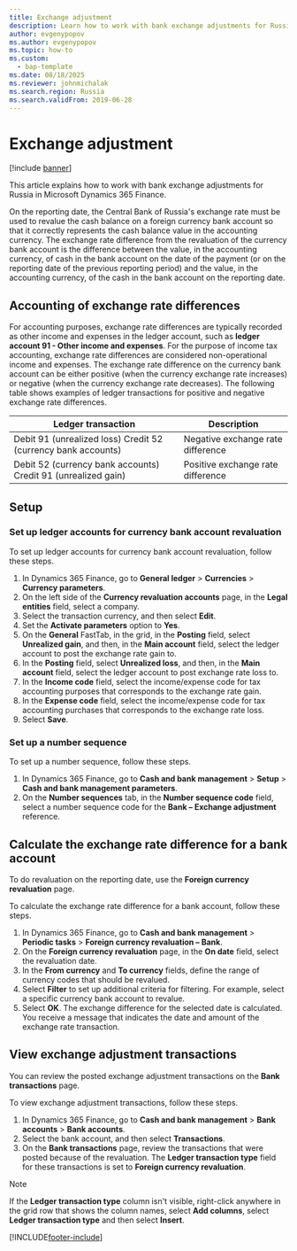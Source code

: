 ```yaml
---
title: Exchange adjustment
description: Learn how to work with bank exchange adjustments for Russia in Microsoft Dynamics 365 Finance.
author: evgenypopov
ms.author: evgenypopov
ms.topic: how-to
ms.custom: 
  - bap-template
ms.date: 08/18/2025
ms.reviewer: johnmichalak
ms.search.region: Russia
ms.search.validFrom: 2019-06-28
---
```


# Exchange adjustment

[!include [banner](../../includes/banner.md)]

This article explains how to work with bank exchange adjustments for Russia in Microsoft Dynamics 365 Finance.

On the reporting date, the Central Bank of Russia's exchange rate must be used to revalue the cash balance on a foreign currency bank account so that it correctly represents the cash balance value in the accounting currency. The exchange rate difference from the revaluation of the currency bank account is the difference between the value, in the accounting currency, of cash in the bank account on the date of the payment (or on the reporting date of the previous reporting period) and the value, in the accounting currency, of the cash in the bank account on the reporting date.

## Accounting of exchange rate differences

For accounting purposes, exchange rate differences are typically recorded as other income and expenses in the ledger account, such as **ledger account 91 - Other income and expenses**. For the purpose of income tax accounting, exchange rate differences are considered non-operational income and expenses.
The exchange rate difference on the currency bank account can be either positive (when the currency exchange rate increases) or negative (when the currency exchange rate decreases). The following table shows examples of ledger transactions for positive and negative exchange rate differences.

| Ledger transaction                                            | Description                       |
|---------------------------------------------------------------|-----------------------------------|
| Debit 91 (unrealized loss) Credit 52 (currency bank accounts) | Negative exchange rate difference |
| Debit 52 (currency bank accounts) Credit 91 (unrealized gain) | Positive exchange rate difference |

## Setup

### Set up ledger accounts for currency bank account revaluation

To set up ledger accounts for currency bank account revaluation, follow these steps.

1. In Dynamics 365 Finance, go to **General ledger** \> **Currencies** \> **Currency parameters**.
1. On the left side of the **Currency revaluation accounts** page, in the **Legal entities** field, select a company.
1. Select the transaction currency, and then select **Edit**.
1. Set the **Activate parameters** option to **Yes**.
1. On the **General** FastTab, in the grid, in the **Posting** field, select **Unrealized gain**, and then, in the **Main account** field, select the ledger account to post the exchange rate gain to.
1. In the **Posting** field, select **Unrealized loss**, and then, in the **Main account** field, select the ledger account to post exchange rate loss to.
1. In the **Income code** field, select the income/expense code for tax accounting purposes that corresponds to the exchange rate gain.
1. In the **Expense code** field, select the income/expense code for tax accounting purchases that corresponds to the exchange rate loss.
1. Select **Save**.

### Set up a number sequence

To set up a number sequence, follow these steps.

1. In Dynamics 365 Finance, go to **Cash and bank management** \> **Setup** \> **Cash and bank management parameters**.
1. On the **Number sequences** tab, in the **Number sequence code** field, select a number sequence code for the **Bank – Exchange adjustment** reference.

## Calculate the exchange rate difference for a bank account

To do revaluation on the reporting date, use the **Foreign currency revaluation** page.

To calculate the exchange rate difference for a bank account, follow these steps.

1. In Dynamics 365 Finance, go to **Cash and bank management** \> **Periodic tasks** \> **Foreign currency revaluation – Bank**.
1. On the **Foreign currency revaluation** page, in the **On date** field, select the revaluation date.
1. In the **From currency** and **To currency** fields, define the range of currency codes that should be revalued.
1. Select **Filter** to set up additional criteria for filtering. For example, select a specific currency bank account to revalue.
1. Select **OK**. The exchange difference for the selected date is calculated. You receive a message that indicates the date and amount of the exchange rate transaction.

## View exchange adjustment transactions

You can review the posted exchange adjustment transactions on the **Bank transactions** page.

To view exchange adjustment transactions, follow these steps.

1. In Dynamics 365 Finance, go to **Cash and bank management** \> **Bank accounts** \> **Bank accounts**.
1. Select the bank account, and then select **Transactions**.
1. On the **Bank transactions** page, review the transactions that were posted because of the revaluation. The **Ledger transaction type** field for these transactions is set to **Foreign currency revaluation**.

> [!NOTE]
> If the **Ledger transaction type** column isn't visible, right-click anywhere in the grid row that shows the column names, select **Add columns**, select **Ledger transaction type** and then select **Insert**.


[!INCLUDE[footer-include](../../../includes/footer-banner.md)]
